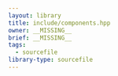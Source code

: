 ```yaml
---
layout: library
title: include/components.hpp
owner: __MISSING__
brief: __MISSING__
tags:
  - sourcefile
library-type: sourcefile
---
```

